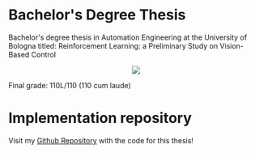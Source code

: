 # Bachelor's Degree Thesis
Bachelor's degree thesis in Automation Engineering at the University of Bologna titled: Reinforcement Learning: a Preliminary Study on Vision-Based Control

<p align="center">
  <img src="https://i.imgur.com/teg78lK.png">
</p>

Final grade: 110L/110 (110 cum laude)

# Implementation repository
Visit my [Github Repository](https://github.com/Juju-botu/vision-cartpole-dqn) with the code for this thesis!
